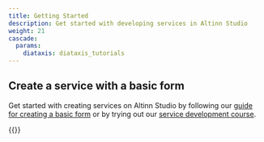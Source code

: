 ```yaml
---
title: Getting Started
description: Get started with developing services in Altinn Studio
weight: 21
cascade:
  params:
    diataxis: diataxis_tutorials
---
```


## Create a service with a basic form
Get started with creating services on Altinn Studio by following our
[guide for creating a basic form](/en/altinn-studio/v8/guides/development/basic-form/) or by trying out our
[service development course](./app-dev-course/).

{{<children />}}
